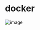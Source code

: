 # docker
![image](https://user-images.githubusercontent.com/32914889/154973999-c8031f1e-4cf2-4563-b3a4-dd174bf866e3.png)
